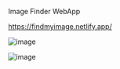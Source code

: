 Image Finder WebApp

https://findmyimage.netlify.app/


![image](https://user-images.githubusercontent.com/70644862/223795265-a25b1b9c-aa73-4760-b2ac-d812d1f124bb.png)

![image](https://user-images.githubusercontent.com/70644862/223795447-54a93c6a-1166-45f6-96d4-1af08c87b66b.png)
